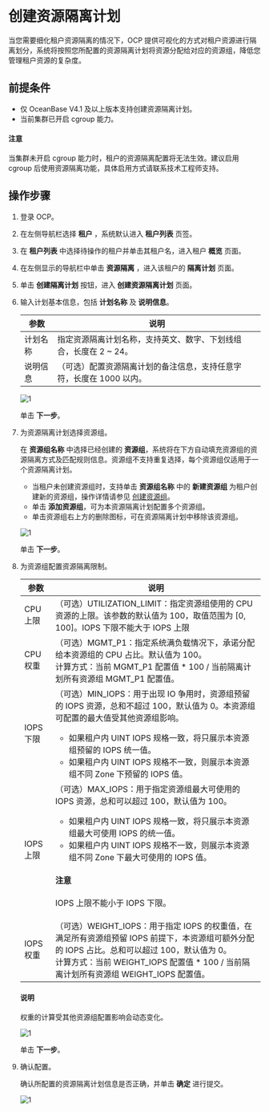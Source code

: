 # 创建资源隔离计划

当您需要细化租户资源隔离的情况下，OCP 提供可视化的方式对租户资源进行隔离划分，系统将按照您所配置的资源隔离计划将资源分配给对应的资源组，降低您管理租户资源的复杂度。

## 前提条件

* 仅 OceanBase V4.1 及以上版本支持创建资源隔离计划。
* 当前集群已开启 cgroup 能力。

<main id="notice" type='explain'>
<h4>注意</h4>
<p>当集群未开启 cgroup 能力时，租户的资源隔离配置将无法生效。建议启用 cgroup 后使用资源隔离功能，具体启用方式请联系技术工程师支持。</p>
</main>

## 操作步骤

1. 登录 OCP。

2. 在左侧导航栏选择 **租户** ，系统默认进入 **租户列表** 页签。

3. 在 **租户列表** 中选择待操作的租户并单击其租户名，进入租户 **概览** 页面。

4. 在左侧显示的导航栏中单击 **资源隔离** ，进入该租户的 **隔离计划** 页面。

5. 单击 **创建隔离计划** 按钮，进入 **创建资源隔离计划** 页面。

6. 输入计划基本信息，包括 **计划名称** 及 **说明信息**。

    |  参数  |  说明   |
    |--------|---------|
    |  计划名称      |  指定资源隔离计划名称，支持英文、数字、下划线组合，长度在 2 ~ 24。       |
    |  说明信息      |  （可选）配置资源隔离计划的备注信息，支持任意字符，长度在 1000 以内。       |

    ![1](https://obbusiness-private.oss-cn-shanghai.aliyuncs.com/doc/img/ocp/420/%E8%B5%84%E6%BA%90%E9%9A%94%E7%A6%BB%E8%AE%A1%E5%88%92.png)

    单击 **下一步**。

7. 为资源隔离计划选择资源组。

    在 **资源组名称** 中选择已经创建的 **资源组**，系统将在下方自动填充资源组的资源隔离方式及匹配规则信息。资源组不支持重复选择，每个资源组仅适用于一个资源隔离计划。

    * 当租户未创建资源组时，支持单击 **资源组名称** 中的 **新建资源组** 为租户创建新的资源组，操作详情请参见 [创建资源组](200.create-a-resource-group.md)。
    * 单击 **添加资源组**，可为本资源隔离计划配置多个资源组。
    * 单击资源组右上方的删除图标，可在资源隔离计划中移除该资源组。

    ![1](https://obbusiness-private.oss-cn-shanghai.aliyuncs.com/doc/img/ocp/420/%E8%B5%84%E6%BA%90%E7%BB%84%E9%85%8D%E7%BD%AE.png)

    单击 **下一步**。

8. 为资源组配置资源隔离限制。

    |  参数  |  说明   |
    |--------|---------|
    |  CPU 上限      |  （可选）UTILIZATION_LIMIT：指定资源组使用的 CPU 资源的上限。该参数的默认值为 100，取值范围为 [0, 100]。IOPS 下限不能大于 IOPS 上限       |
    |  CPU 权重      |  （可选）MGMT_P1：指定系统满负载情况下，承诺分配给本资源组的 CPU 占比。默认值为 100。 </br> 计算方式：当前 MGMT_P1 配置值 * 100 / 当前隔离计划所有资源组 MGMT_P1 配置值。      |
    |  IOPS 下限      |  （可选）MIN_IOPS：用于出现 IO 争用时，资源组预留的 IOPS 资源，总和不超过 100，默认值为 0。本资源组可配置的最大值受其他资源组影响。<ul><li>如果租户内 UINT IOPS 规格一致，将只展示本资源组预留的 IOPS 统一值。</li><li>如果租户内 UINT IOPS 规格不一致，则展示本资源组不同 Zone 下预留的 IOPS 值。</li></ul>       |
    |  IOPS 上限      |  （可选）MAX_IOPS：用于指定资源组最大可使用的 IOPS 资源，总和可以超过 100，默认值为 100。<ul><li>如果租户内 UINT IOPS 规格一致，将只展示本资源组最大可使用 IOPS 的统一值。</li><li>如果租户内 UINT IOPS 规格不一致，则展示本资源组不同 Zone 下最大可使用的 IOPS 值。</li></ul> <main id="notice" type='notice'><h4>注意</h4><p>IOPS 上限不能小于 IOPS 下限。</p></main>      |
    |  IOPS 权重      |  （可选）WEIGHT_IOPS：用于指定 IOPS 的权重值，在满足所有资源组预留 IOPS 前提下，本资源组可额外分配的 IOPS 占比。总和可以超过 100，默认值为 0。<br>计算方式：当前 WEIGHT_IOPS 配置值 * 100 / 当前隔离计划所有资源组 WEIGHT_IOPS 配置值。      |

    <main id="notice" type='explain'>
    <h4>说明</h4>
    <p>权重的计算受其他资源组配置影响会动态变化。</p>
    </main>

    ![1](https://obbusiness-private.oss-cn-shanghai.aliyuncs.com/doc/img/ocp/420/%E8%B5%84%E6%BA%90%E9%9A%94%E7%A6%BB%E9%99%90%E5%88%B6.png)

    单击 **下一步**。

9. 确认配置。

    确认所配置的资源隔离计划信息是否正确，并单击 **确定** 进行提交。

    ![1](https://obbusiness-private.oss-cn-shanghai.aliyuncs.com/doc/img/ocp/420/%E7%A1%AE%E8%AE%A4%E9%85%8D%E7%BD%AE%E4%BF%A1%E6%81%AF.png)
